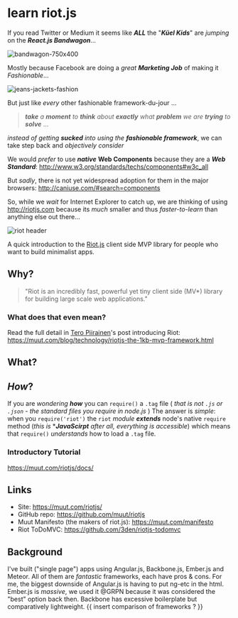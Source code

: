 # learn riot.js

If you read Twitter or Medium it seems like ***ALL*** the "***Küel Kids***" are *jumping* on the ***React.js Bandwagon***...

![bandwagon-750x400](https://cloud.githubusercontent.com/assets/194400/10881343/ddde798a-8159-11e5-8de3-0b54ed49404d.jpg)

Mostly because Facebook are doing a *great* ***Marketing Job*** of making it *Fashionable*...

![jeans-jackets-fashion](https://cloud.githubusercontent.com/assets/194400/10881636/5952553a-815c-11e5-98b2-540c876e4326.jpg)

But just like *every* other fashionable framework-du-jour ...
> ***take*** *a* ***moment*** *to* ***think*** *about* ***exactly*** *what* ***problem*** *we are* ***trying*** *to* ***solve*** ...

*instead of getting* ***sucked*** *into using the* ***fashionable framework***,
we can take step back and *objectively* *consider*

We would *prefer* to use ***native*** **Web Components**
because they are a ***Web Standard***: http://www.w3.org/standards/techs/components#w3c_all

But *sadly*, there is not yet widespread adoption for them in the major browsers: http://caniuse.com/#search=components

So, while we *wait* for Internet Explorer to catch up, we are thinking of using http://riotjs.com because its *much* smaller and
thus *faster-to-learn* than anything else out there...

![riot header](https://cloud.githubusercontent.com/assets/194400/10937086/7c62bab4-82e8-11e5-89e8-5e41f7864734.png)

A quick introduction to the [Riot.js](https://muut.com/riotjs) client side MVP library for people who want to build minimalist apps.

## Why?

> "Riot is an incredibly fast, powerful yet tiny client side (MV*)
library for building large scale web applications."

### What does that even mean?

Read the full detail in [Tero Piirainen](https://github.com/tipiirai)'s post introducing Riot: <br />
https://muut.com/blog/technology/riotjs-the-1kb-mvp-framework.html

## What?

## *How*?

If you are *wondering* ***how*** you can `require()` a `.tag` file
( *that is not `.js` or `.json` -
  the standard files you require in node.js* )
The answer is *simple*: when you `require('riot')`
the `riot` *module* ***extends*** node's native `require` method
(*this is* ****JavaScirpt*** *after all, everything is accessible*)
which means that `require()` *understands* how to load a `.tag` file.

### Introductory Tutorial

https://muut.com/riotjs/docs/

## Links

- Site: https://muut.com/riotjs/
- GitHub repo: https://github.com/muut/riotjs
- Muut Manifesto (the makers of riot.js): https://muut.com/manifesto
- Riot ToDoMVC: https://github.com/3den/riotjs-todomvc


## Background

I've built ("single page") apps using Angular.js, Backbone.js, Ember.js and Meteor.
All of them are *fantastic* frameworks, each have pros & cons.
For me, the biggest downside of Angular.js is having to put ng-etc in the html.
Ember.js is *massive*, we used it @GRPN because it was considered the "best" option back then.
Backbone has excessive boilerplate but comparatively lightweight.
{{ insert  comparison of frameworks ? }}

